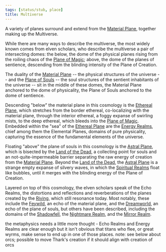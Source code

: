 ```yaml
---
tags: [status/stub, place]
title: Multiverse
---
```


A variety of planes surround and extend from the [Material Plane](<./material-plane.md>), together making up the Multiverse. 

While there are many ways to describe the multiverse, the most widely known comes from elven scholars, who describe the multiverse a pair of intersecting domes: the below, the dome of the physical planes rising from the roiling chaos of the [Plane of Magic](<energy-realms/plane-of-magic.md>); above, the dome of the planes of sentience, descending from the blinding intensity of the Plane of Creation.  

The duality of the [Material Plane](<./material-plane.md>) -- the physical structures of the universe -- and the [Plane of Souls](<./plane-of-souls.md>) -- the soul structures of the sentient inhabitants of the universe -- sit in the middle of these domes, the Material Plane anchored to the dome of physicality, the Plane of Souls anchored to the dome of sentience. 

Descending "below" the material plane in this cosmology is the [Ethereal Plane](<energy-realms/ethereal-plane.md>), which stretches from the border ethereal, co-localizing with the material plane, through the interior ethereal, a foggy expanse of swirling mists, to the deep ethereal, which bleeds into the [Plane of Magic](<energy-realms/plane-of-magic.md>). Embedded within the "sea" of the [Ethereal Plane](<energy-realms/ethereal-plane.md>) are the [Energy Realms](<energy-realms/energy-realms.md>), chief among them the Elemental Planes, domains of pure physicality, capturing the essence of the fundamental elements of the universe. 

Floating "above" the plane of souls in this cosmology is the [Astral Plane](<spiritual-realms/astral-plane.md>), which is bisected by the [Land of the Dead](<spiritual-realms/land-of-the-dead.md>), a collecting point for souls and an not-quite-impermeable barrier separating the raw energy of creation from the [Material Plane](<./material-plane.md>). Beyond the [Land of the Dead](<spiritual-realms/land-of-the-dead.md>), the [Astral Plane](<spiritual-realms/astral-plane.md>) is a strange empty expanse of silvery waves, in which the [Spiritual Realms](<spiritual-realms/spiritual-realms.md>) float like bubbles, until it merges with the blinding energy of the Plane of Creation. 

Layered on top of this cosmology, the elven scholars speak of the Echo Realms, the distortions and reflections and reverberations of the planes created by the [Riving](<../../events/ancient/riving.md>), which still resonance today. Most notably, these include the [Feywild](<echo-realms/feywild/feywild.md>), an echo of the material plane, and the [Dreamworld](<echo-realms/dreamworld.md>), an echo of the plane of souls, but others have been described, including the domains of the [Shadowfell](<echo-realms/shadowfell/shadowfell.md>), the [Nightmare Realm](<echo-realms/nightmare-realm.md>), and the [Mirror Realm](<echo-realms/mirror-realm.md>). 






 the metaphysics needs a little more thought - Echo Realms and Energy Realms are clear enough but it isn't obvious that titans who flee, or great wyrms, make sense to end up in one of those places.  note: see below about orcs; possible to move Thark's creation if it should align with creation of orcs 